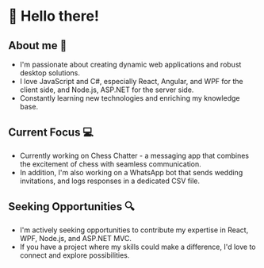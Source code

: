 # 👋 Hello there!

## About me 📝
- I'm passionate about creating dynamic web applications and robust desktop solutions.
- I love JavaScript and C#, especially React, Angular, and WPF for the client side, and Node.js, ASP.NET for the server side.
- Constantly learning new technologies and enriching my knowledge base.

## Current Focus 💻
- Currently working on Chess Chatter - a messaging app that combines the excitement of chess with seamless communication.
- In addition, I'm also working on a WhatsApp bot that sends wedding invitations, and logs responses in a dedicated CSV file.

## Seeking Opportunities 🔍
- I'm actively seeking opportunities to contribute my expertise in React, WPF, Node.js, and ASP.NET MVC.
- If you have a project where my skills could make a difference, I'd love to connect and explore possibilities.
